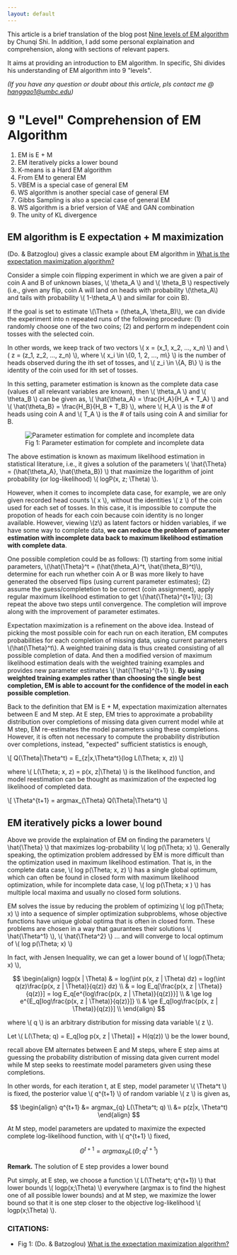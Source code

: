 ```yaml
---
layout: default
---
```


This article is a brief translation of the blog post [Nine levels of EM algorithm](http://mp.weixin.qq.com/s/NbM4sY93kaG5qshzgZzZIQ) by Chunqi Shi. 
In addition, I add some personal explaination and comprehension, along with sections of relevant papers. 

It aims at providing an introduction to EM algorithm. In specific, Shi divides his understanding of EM algorithm into 9 \"levels\". 

_(If you have any question or doubt about this article, pls contact me @ hanggao1@umbc.edu)_


# [](#header-1) 9 \"Level\" Comprehension of EM Algorithm  
1. EM is E + M
2. EM iteratively picks a lower bound
3. K-means is a Hard EM algorithm
4. From EM to general EM
5. VBEM is a special case of general EM
6. WS algorithm is another special case of general EM
7. Gibbs Sampling is also a special case of general EM
8. WS algorithm is a brief version of VAE and GAN combination
9. The unity of KL divergence

## [](#header-2) EM algorithm is E expectation + M maximization

\(Do. & Batzoglou\) gives a classic example about EM algorithm in [What is the expectation maximization algorithm?](https://www.nature.com/articles/nbt1406#f1)

Consider a simple coin flipping experiment in which we are given a pair of coin A and B of unknown biases, \\( \theta_A \\) and \\( \theta_B \\) respectively \(i.e., 
given any flip, coin A will land on heads with probability \\(\theta_A\\) and tails with probability \\( 1-\theta_A \\) and similar for coin B\). 

If the goal is set to estimate \\(\Theta = \(\theta_A, \theta_B\)\\), we can divide the experiment into n repeated runs of the following procedure: (1) randomly choose one of the two coins;
(2) and perform m independent coin tosses with the selected coin. 

In other words, we keep track of two vectors \\( x = \(x_1, x_2, ..., x_n\) \\) and \\( z = \(z_1, z_2, ..., z_n\) \\),
where \\( x_i \in \\{0, 1, 2, ..., m\\} \\) is the number of heads observed during the ith set of tosses, and \\( z_i \in \\{A, B\\} \\)
is the identity of the coin used for ith set of tosses.  

In this setting, parameter estimation is known as the complete data case (values of all relevant variables are known), then \\( \theta_A \\) and \\( \theta_B \\)
can be given as, \\( \hat{\theta_A} = \frac{H_A}{H_A + T_A} \\) and \\( \hat{\theta_B} = \frac{H_B}{H_B + T_B} \\), where  \\( H_A \\) is the # of heads using coin A and \\( T_A \\) is the # of tails using coin A and similiar for B. 

<figure>
  <img src="{{site.url}}/assets/images/em/image_1.gif" alt="Parameter estimation for complete and incomplete data"/>
  <figcaption>Fig 1: Parameter estimation for complete and incomplete data</figcaption>
</figure>

The above estimation is known as maximum likelihood estimation in statistical literature, i.e., it gives a solution of the parameters \\( \hat{\Theta} = \(\hat{\theta_A}, \hat{\theta_B}\) \\) that
maximize the logarithm of joint probability (or log-likelihood) \\( logP\(x, z; \Theta\) \\).

However, when it comes to incomplete data case, for example, we are only given recorded head counts \\( x \\), without the identities \\( z \\) of the coin used for each set of tosses. In this case, 
it is impossible to compute the propotion of heads for each coin because coin identity is no longer available. However, viewing \\(z\\) as latent factors or hidden variables, if we have some way to complete
data, **we can reduce the problem of parameter estimation with incomplete data back to maximum likelihood estimation with complete data**.

One possible completion could be as follows: (1) starting from some initial parameters, \\(\hat{\Theta}^t = \(\hat{\theta_A}^t, \hat{\theta_B}^t\)\\), determine for each run whether coin A or B was more 
likely to have generated the observed flips (using current parameter estimates); (2) assume the guess/completetion to be correct (coin assignment), apply regular maximum likelihood estimation to get \\(\hat{\Theta}^{t+1}\\); (3) repeat the above two steps until convergence. The completion will improve along with the improvement of parameter estimates. 

Expectation maximization is a refinement on the above idea. Instead of picking the most possible coin for each run on each iteration, EM computes probabilities for each completion of missing data, using
current parameters \\(\hat{\Theta}^t\\). A weighted training data is thus created consisting of all possible completion of data. And then a modified version of maximum likelihood estimation deals with the 
weighted training examples and provides new parameter estimates \\( \hat{\Theta}^{t+1} \\). **By using weighted training examples rather than choosing the single best completion, EM is able to account for 
the confidence of the model in each possible completion**.

Back to the definition that EM is E + M, expectation maximization alternates between E and M step. At E step, EM tries to approximate a probability distribution over completions of missing data given current
model while at M step, EM re-estimates the model parameters using these completions. However, it is often not necessary to compute the probability distribution over completions, instead, \"expected\" sufficient
statistics is enough,

\\[ Q(\Theta\|\Theta^t) = E_{z\|x,\Theta^t}(log L(\Theta; x, z)) \\]


where \\( L(\Theta; x, z) = p(x, z\|\Theta) \\) is the likelihood function, and model reestimation can be thought as maximization of the expected log likelihood of completed data. 


\\[ \Theta^{t+1} = argmax_{\Theta} Q(\Theta\|\Theta^t) \\]


## [](#header-2) EM iteratively picks a lower bound
Above we provide the explaination of EM on finding the parameters \\( \hat{\Theta} \\) that maximizes log-probability \\( log p(\Theta; x) \\). Generally speaking, the optimization problem addressed by EM is more difficult than the optimization used in maximum likelihood estimation. That is, in the complete data case, \\( log p(\Theta; x, z) \\) has a single global optimum, which can often be found in closed form with maximum likelihood optimization, while for incomplete data case, \\( log p(\Theta; x \) \\) has multiple local maxima and usually no closed form solutions.

EM solves the issue by reducing the problem of optimizing \\( log p(\Theta; x) \\) into a sequence of simpler optimization subproblems, whose objective functions have unique global optima that is often in closed form. These problems are chosen in a way that gaurantees their solutions \\( \hat{\Theta^1} \\), \\( \hat{\Theta^2} \\) ...  and will converge to local optimum of \\( log p(\Theta; x) \\)

In fact, with Jensen Inequality, we can get a lower bound of \\( logp(\Theta; x) \\), 

$$
\begin{align}
logp(x | \Theta) & = log(\int p(x, z | \Theta) dz) = log(\int q(z)\frac{p(x, z | \Theta)}{q(z)} dz) \\ 
 				 & = log E_q[\frac{p(x, z | \Theta)}{q(z)}] = log E_q[e^{log\frac{p(x, z | \Theta)}{q(z)}}] \\
 				 & \ge log e^{E_q[log\frac{p(x, z | \Theta)}{q(z)}]} \\
 				 & \ge E_q[log\frac{p(x, z | \Theta)}{q(z)}] \\
\end{align}
$$

where \\( q \\) is an arbitrary distribution for missing data variable \\( z \\). 





Let \\( L(\Theta; q) = E_q[log p(x, z \| \Theta)] + H(q(z)) \\) be the lower bound, 



recall above EM alternates between
E and M steps, where E step aims at guessing the probability distribution of missing data given current model while M step seeks to reestimate model parameters given using these completions. 

In other words, for each iteration t, at E step, model parameter \\( \Theta^t \\) is fixed, the posterior value \\( q^{t+1} \\) of random variable \\( z \\) is given as,

$$ 
\begin{align}
q^{t+1} &= argmax_{q} L(\Theta^t; q) \\
		&= p(z|x, \Theta^t)
\end{align}
$$

At M step, model parameters are updated to maximize the expected complete log-likelihood function, with \\( q^{t+1} \\) fixed,

$$ \Theta^{t+1} = argmax_{\Theta} L(\Theta; q^{t+1}) $$

**Remark.** The solution of E step provides a lower bound  


Put simply, at E step, we choose a function \\( L(\Theta^t; q^{t+1}) \\) that lower bounds \\( logp(x;\Theta) \\) everywhere (argmax is to find the highest one of all possible lower bounds) and at M step, we maximize the lower bound so that it is one step closer to the objective log-likelihood \\( logp(x;\Theta) \\). 

### [](#header-3) CITATIONS:
* Fig 1: \(Do. & Batzoglou\) [What is the expectation maximization algorithm?](https://www.nature.com/articles/nbt1406#f1)